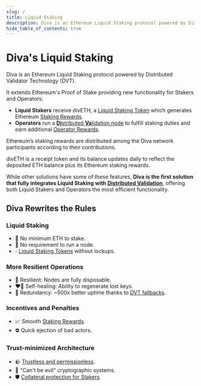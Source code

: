 ```yaml
---
slug: /
title: Liquid Staking
description: Diva is an Ethereum Liquid Staking protocol powered by Distributed Validator Technology (DVT)
hide_table_of_contents: true
---
```


# Diva's Liquid Staking

Diva is an Ethereum Liquid Staking protocol powered by Distributed Validator Technology (DVT).

It extends Ethereum's Proof of Stake providing new functionality for Stakers and Operators:

- **Liquid Stakers** receive divETH, a [Liquid Staking Token](lst) which generates Ethereum [Staking Rewards](staking-rewards).
- **Operators** run a [**Di**stributed **Va**lidation node](operators) to fulfill staking duties and earn additional [Operator Rewards](economics).

Ethereum’s staking rewards are distributed among the Diva network participants according to their contributions.

divETH is a receipt token and its balance updates daily to reflect the deposited ETH balance plus its Ethereum staking rewards.

While other solutions have some of these features, **Diva is the first solution that fully integrates Liquid Staking with [Distributed Validation](dvt)**, offering both Liquid Stakers and Operators the most efficient functionality.

## Diva Rewrites the Rules

### Liquid Staking

- 🌱 No minimum ETH to stake.
- 👏 No requirement to run a node.
- 💧 [Liquid Staking Tokens](lst) without lockups.

### More Resilient Operations

- 🌳 Resilient: Nodes are fully disposable.
- ❤️‍🔥 Self-healing: Ability to regenerate lost keys.
- 💠 Redundancy: ~500x better uptime thanks to [DVT fallbacks](dvt).

### Incentives and Penalties

- 📈 Smooth [Staking Rewards](staking-rewards).
- ⛔️ Quick ejection of bad actors.

### Trust-minimized Architecture

- 🪨 [Trustless and permissionless](features).
- 🔐 "Can't be evil" cryptographic systems.
- 🛡️ [Collateral protection for Stakers](participants#operators).
